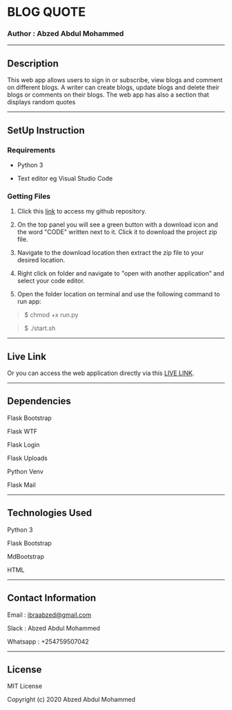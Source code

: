 # BLOG QUOTE

### Author : Abzed Abdul Mohammed

*****

## Description

This web app allows users to sign in or subscribe, view blogs and comment on different blogs. A writer can create blogs, update blogs and delete their blogs or comments on their blogs. The web app has also a section that displays random quotes

****

## SetUp Instruction

### Requirements

* Python 3

* Text editor eg Visual Studio Code

### Getting Files

1. Click this [link](https://github.com/Abzed/post-blog) to access my github repository.

2. On the top panel you will see a green button with a download icon and the word "CODE" written next to it. Click it to download the project zip file.​

3. Navigate to the download location then extract the zip file to your desired location.​

4. Right click on folder and navigate to "open with another application" and select your code editor.

5. Open the folder location on terminal and use the following command to run app:

> $ chmod +x run.py

> $ ./start.sh

*****

## Live Link

Or you can access the web application directly via this [LIVE LINK]().

******

## Dependencies

Flask Bootstrap

Flask WTF

Flask Login

Flask Uploads

Python Venv

Flask Mail

*****

## Technologies Used

Python 3

Flask Bootstrap

MdBootstrap

HTML

******

## Contact Information

Email : ibraabzed@gmail.com​

Slack : Abzed Abdul Mohammed​

Whatsapp : +254759507042

******

## License

MIT License

Copyright (c) 2020 Abzed Abdul Mohammed